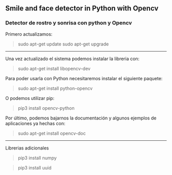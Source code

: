 ## Smile and face detector in Python with Opencv
### Detector de rostro y sonrisa con python y Opencv

Primero actualizamos:
> sudo apt-get update
> sudo apt-get upgrade

---

Una vez actualizado el sistema podemos instalar la libreria con:
> sudo apt-get install libopencv-dev

Para poder usarla con Python necesitaremos instalar el siguiente paquete:
> sudo apt-get install python-opencv

O podemos utilizar pip:
> pip3 install opencv-python


Por último, podemos bajarnos la documentación y algunos ejemplos de aplicaciones ya hechas con:
> sudo apt-get install opencv-doc

---

Librerias adicionales
> pip3 install numpy

> pip3 install uuid
